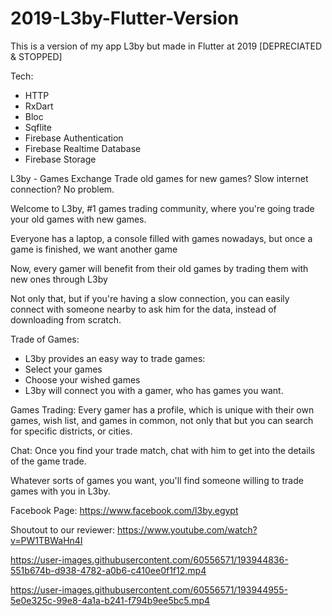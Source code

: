 # 2019-L3by-Flutter-Version
This is a version of my app L3by but made in Flutter at 2019 [DEPRECIATED & STOPPED]

Tech:
- HTTP
- RxDart
- Bloc
- Sqflite
- Firebase Authentication
- Firebase Realtime Database
- Firebase Storage



L3by  - Games Exchange
Trade old games for new games? Slow internet connection? No problem.

Welcome to L3by, #1 games trading community, where you're going trade your old games with new games.

Everyone has a laptop, a console filled with games nowadays, but once a game is finished, we want another game

Now, every gamer will benefit from their old games by trading them with new ones through L3by

Not only that, but if you're having a slow connection, you can easily connect with someone nearby to ask him for the data, instead of downloading from scratch.

Trade of Games:
- L3by provides an easy way to trade games:
- Select your games
- Choose your wished games
- L3by will connect you with a gamer, who has games you want.

Games Trading:
Every gamer has a profile, which is unique with their own games,  wish list, and games in common, not only that but you can search for specific districts, or cities.

Chat:
Once you find your trade match, chat with him to get into the details of the game trade.

Whatever sorts of games you want, you'll find someone willing to trade games with you in L3by.


Facebook Page: https://www.facebook.com/l3by.egypt

Shoutout to our reviewer:
https://www.youtube.com/watch?v=PW1TBWaHn4I

https://user-images.githubusercontent.com/60556571/193944836-551b674b-d938-4782-a0b6-c410ee0f1f12.mp4



https://user-images.githubusercontent.com/60556571/193944955-5e0e325c-99e8-4a1a-b241-f794b9ee5bc5.mp4

